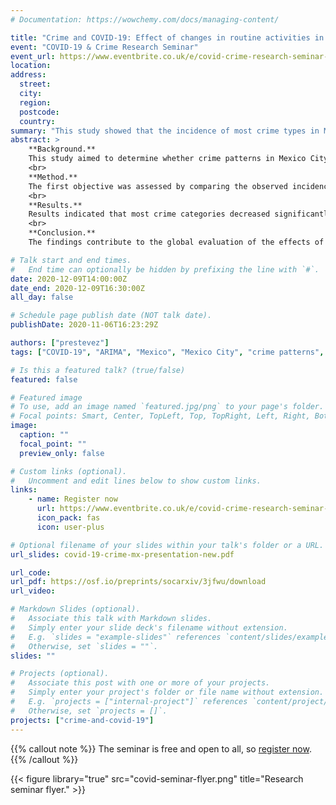 ```yaml
---
# Documentation: https://wowchemy.com/docs/managing-content/

title: "Crime and COVID-19: Effect of changes in routine activities in Mexico City"
event: "COVID-19 & Crime Research Seminar"
event_url: https://www.eventbrite.co.uk/e/covid-crime-research-seminar-tickets-126515799161
location:
address:
  street:
  city:
  region:
  postcode:
  country:
summary: "This study showed that the incidence of most crime types in Mexico City decreased during the COVID-19 pandemic. Furthermore, it also showed that some of the decreases were associated with the reduction of crime opportunities related to the disruption of routine activities."
abstract: >
    **Background.**
    This study aimed to determine whether crime patterns in Mexico City changed due to the COVID-19 pandemic, and to test whether any changes observed were associated with the disruption of routine activities.
    <br>
    **Method.**
    The first objective was assessed by comparing the observed incidence of crime after the COVID-19 pandemic was detected in the country with that expected based on ARIMA forecasts based on the pre-pandemic trends. The second objective was assessed by examining the association between crime incidence and the number of passengers on public transport using regressions with ARIMA errors.
    <br>
    **Results.**
    Results indicated that most crime categories decreased significantly after the pandemic was detected in the country or after a national lockdown was instituted. Furthermore, the study found that most of the declines observed were associated with the reductions seen in public transport passenger numbers. However, the declines predicted by the changes in mobility were not always consistent nor as large as those observed.
    <br>
    **Conclusion.**
    The findings contribute to the global evaluation of the effects of COVID-19 on crime and propose a robust method to explicitly test whether the changes observed are associated with changes in routine activities.

# Talk start and end times.
#   End time can optionally be hidden by prefixing the line with `#`.
date: 2020-12-09T14:00:00Z
date_end: 2020-12-09T16:30:00Z
all_day: false

# Schedule page publish date (NOT talk date).
publishDate: 2020-11-06T16:23:29Z

authors: ["prestevez"]
tags: ["COVID-19", "ARIMA", "Mexico", "Mexico City", "crime patterns", "crimes"]

# Is this a featured talk? (true/false)
featured: false

# Featured image
# To use, add an image named `featured.jpg/png` to your page's folder.
# Focal points: Smart, Center, TopLeft, Top, TopRight, Left, Right, BottomLeft, Bottom, BottomRight.
image:
  caption: ""
  focal_point: ""
  preview_only: false

# Custom links (optional).
#   Uncomment and edit lines below to show custom links.
links:
    - name: Register now
      url: https://www.eventbrite.co.uk/e/covid-crime-research-seminar-tickets-126515799161
      icon_pack: fas
      icon: user-plus

# Optional filename of your slides within your talk's folder or a URL.
url_slides: covid-19-crime-mx-presentation-new.pdf

url_code:
url_pdf: https://osf.io/preprints/socarxiv/3jfwu/download
url_video:

# Markdown Slides (optional).
#   Associate this talk with Markdown slides.
#   Simply enter your slide deck's filename without extension.
#   E.g. `slides = "example-slides"` references `content/slides/example-slides.md`.
#   Otherwise, set `slides = ""`.
slides: ""

# Projects (optional).
#   Associate this post with one or more of your projects.
#   Simply enter your project's folder or file name without extension.
#   E.g. `projects = ["internal-project"]` references `content/project/deep-learning/index.md`.
#   Otherwise, set `projects = []`.
projects: ["crime-and-covid-19"]
---
```


{{% callout note %}}
The seminar is free and open to all, so [register now](https://www.eventbrite.co.uk/e/covid-crime-research-seminar-tickets-126515799161).
{{% /callout %}}

{{< figure library="true" src="covid-seminar-flyer.png" title="Research seminar flyer." >}}

